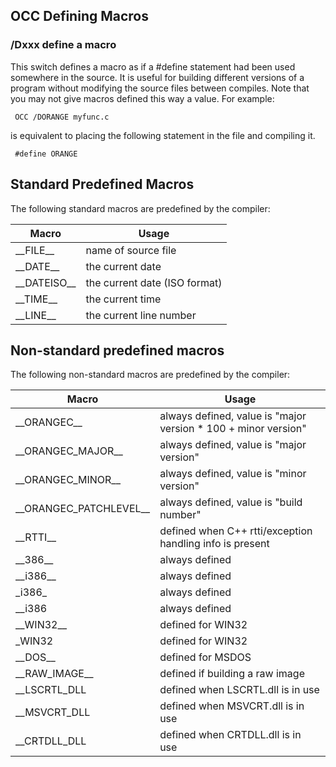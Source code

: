 ## OCC Defining Macros

### /Dxxx    define a macro
 
This switch defines a macro as if a \#define statement had been used somewhere in the source.  It is useful for building different versions of a program without modifying the source files between compiles.  Note that you may not give macros defined this way a value.  For example:
 
     OCC /DORANGE myfunc.c
 
is equivalent to placing the following statement in the file and compiling it.
 
     #define ORANGE 

## Standard Predefined Macros

The following standard macros are predefined by the compiler:

|Macro |Usage |
|--- |--- |
|\_\_FILE\_\_| name of source file|
|\_\_DATE\_\_| the current date|
|\_\_DATEISO\_\_| the current date (ISO format)| 
|\_\_TIME\_\_| the current time|
|\_\_LINE\_\_| the current line number|



## Non-standard predefined macros

The following non-standard macros are predefined by the compiler:

|Macro |Usage |
|--- |--- |
|\_\_ORANGEC\_\_|always defined, value is "major version * 100 + minor version"|
|\_\_ORANGEC\_MAJOR\_\_|always defined, value is "major version"|
|\_\_ORANGEC\_MINOR\_\_|always defined, value is "minor version"|
|\_\_ORANGEC\_PATCHLEVEL\_\_|always defined, value is "build number"|
|\_\_RTTI\_\_|defined when C++ rtti/exception handling info is present|
|\_\_386\_\_|always defined|
|\_\_i386\_\_|always defined|
|\_i386\_|always defined|
|\_\_i386|always defined|
|\_\_WIN32\_\_|defined for WIN32|
|\_WIN32|defined for WIN32|
|\_\_DOS\_\_|defined for MSDOS|
|\_\_RAW\_IMAGE\_\_|defined if building a raw image|
|\_\_LSCRTL\_DLL|defined when LSCRTL.dll is in use|
|\_\_MSVCRT\_DLL|defined when MSVCRT.dll is in use|
|\_\_CRTDLL\_DLL|defined when CRTDLL.dll is in use|



  
